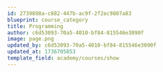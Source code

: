 ```yaml
---
id: 2739898a-c882-447b-ac9f-2f2ec9807a83
blueprint: course_category
title: Programming
author: c6d53093-70a5-4010-bf84-815546e3090f
image: page.png
updated_by: c6d53093-70a5-4010-bf84-815546e3090f
updated_at: 1736705853
template_field: academy/courses/show
---
```

